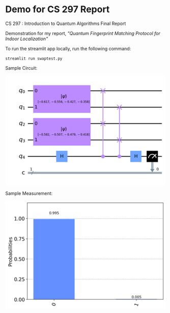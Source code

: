 # Demo for CS 297 Report

CS 297 : Introduction to Quantum Algorithms Final Report

Demonstration for my report, <i> "Quantum Fingerprint Matching Protocol for Indoor Localization" </i>

To run the streamlit app locally, run the following command:
```
streamlit run swaptest.py
```

Sample Circuit:

![](resources/circuit.png)

Sample Measurement:

![](resources/measurement.png)
